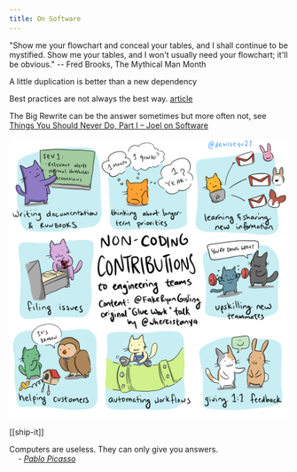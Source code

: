 ```yaml
---
title: On Software
---
```


"Show me your flowchart and conceal your tables, and I shall continue to be mystified. Show me your tables, and I won't usually need your flowchart; it'll be obvious." -- Fred Brooks, The Mythical Man Month

A little duplication is better than a new dependency 

Best practices are not always the best way. [article](https://stackoverflow.blog/2021/12/22/best-practices-can-slow-your-application-down/)


The Big Rewrite can be the answer sometimes but more often not, see [Things You Should Never Do, Part I – Joel on Software](https://www.joelonsoftware.com/2000/04/06/things-you-should-never-do-part-i/)


![](/assets/static/img/non-coding-contributions.png)

[[ship-it]]

Computers are useless. They can only give you answers.  
    _- [Pablo Picasso](https://en.wikipedia.org/wiki/Picasso)_

